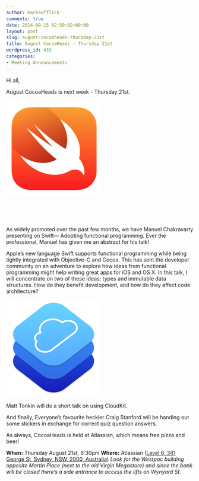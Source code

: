 ```yaml
---
author: markaufflick
comments: true
date: 2014-08-15 02:59:02+00:00
layout: post
slug: august-cocoaheads-thursday-21st
title: August CocoaHeads - Thursday 21st
wordpress_id: 433
categories:
- Meeting Announcements
---
```


Hi all,




August CocoaHeads is next week - Thursday 21st.




![NewImage](/assets/2014_08_newimage1.png)


 

 

As widely promoted over the past few months, we have Manuel Chakravarty presenting on Swift— Adopting functional programming. Ever the professional, Manuel has given me an abstract for his talk!

Apple’s new language Swift supports functional programming while being tightly integrated with Objective-C and Cocoa. This has sent the developer community on an adventure to explore how ideas from functional programming might help writing great apps for iOS and OS X. In this talk, I will concentrate on two of these ideas: types and immutable data structures. How do they benefit development, and how do they affect code architecture?








![NewImage](/assets/2014_08_newimage2.png)




Matt Tonkin will do a short talk on using CloudKit.







And finally, Everyone’s favourite heckler Craig Stanford will be handing out some stickers in exchange for correct quiz question answers.







As always, CocoaHeads is held at Atlassian, which means free pizza and beer!




**When:** Thursday August 21st, 6:30pm **Where:** Atlassian ([Level 6, 341 George St, Sydney, NSW, 2000, Australia](http://goo.gl/Pm0lA)) _Look for the Westpac building opposite Martin Place (next to the old Virgin Megastore) and since the bank will be closed there’s a side entrance to access the lifts on Wynyard St._
